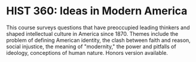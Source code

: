 # HIST 360: Ideas in Modern America

This course surveys questions that have preoccupied leading thinkers and shaped intellectual culture in America since 1870. Themes include the problem of defining American identity, the clash between faith and reason, social injustice, the meaning of "modernity," the power and pitfalls of ideology, conceptions of human nature. Honors version available.